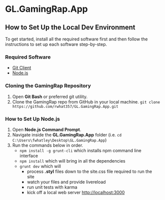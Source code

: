 GL.GamingRap.App
================

## How to Set Up the Local Dev Environment
To get started, install all the required software first and then follow the instructions to set up each software step-by-step.

### Required Software
* [Git Client](https://git-scm.com/downloads)
* [Node.js](http://nodejs.org/)

### Cloning the GamingRap Repository

1. Open **Git Bash** or preferred git utility.
2. Clone the GamingRap repo from GitHub in your local machine.
	`git clone https://github.com/rwhat357/GL.GamingRap.App.git`


### How to Set Up Node.js

1. Open **Node.js Command Prompt**.
2. Navigate inside the **GL.GamingRap.App** folder (i.e. `cd C:\Users\fwhatley\Desktop\GL.GamingRap.App`)
3. Run the commands below in order. 
	* `npm install -g grunt-cli` which installs npm command line interface
	* `npm install` which will bring in all the dependencies 
	* `grunt dev` which will
		* process **.styl** files down to the site.css file required to run the site 
        * watch your files and provide livereload
		* run unit tests with karma
		* kick off a local web server [http://localhost:3000](http://localhost:3000)
